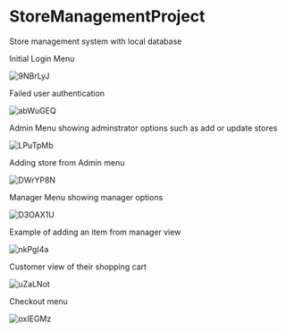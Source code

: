 # StoreManagementProject
Store management system with local database

Initial Login Menu

![9NBrLyJ](https://user-images.githubusercontent.com/19782499/206835702-1a03f70d-e27c-4c8a-b374-977e96ac02c3.png)

Failed user authentication 

![abWuGEQ](https://user-images.githubusercontent.com/19782499/206835767-c196402f-e8c2-47cd-80d9-b6fad4a3163c.png)

Admin Menu showing adminstrator options such as add or update stores

![LPuTpMb](https://user-images.githubusercontent.com/19782499/206835715-903487d8-4d28-41e0-8f53-2804601079f6.png)

Adding store from Admin menu

![DWrYP8N](https://user-images.githubusercontent.com/19782499/206835731-d093bf91-d8ee-4d6e-9b42-564098adb8a4.png)

Manager Menu showing manager options

![D3OAX1U](https://user-images.githubusercontent.com/19782499/206835748-feda09a9-e532-4a89-b2b5-6761f8315d78.png)

Example of adding an item from manager view

![nkPgI4a](https://user-images.githubusercontent.com/19782499/206835756-a1e93c84-99e3-47bd-a141-dbc8a15bf957.png)

Customer view of their shopping cart

![uZaLNot](https://user-images.githubusercontent.com/19782499/206835791-4dffcfec-94ae-4482-abcb-3a37f009cd1d.png)

Checkout menu

![oxIEGMz](https://user-images.githubusercontent.com/19782499/206835810-a31513ec-0a96-408c-aaec-d34d668a9006.png)
